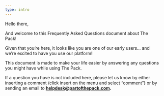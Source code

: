 ```yaml
---
type: intro
---
```


Hello there,

And welcome to this Frequently Asked Questions document about The Pack!

Given that you’re here, it looks like you are one of our early users… and we’re excited to have you use our platform!

This document is made to make your life easier by answering any questions you might have while using The Pack.

If a question you have is not included here, please let us know by either inserting a comment (click insert on the menu and select “comment”) or by sending an email to **helpdesk@partofthepack.com.** 
